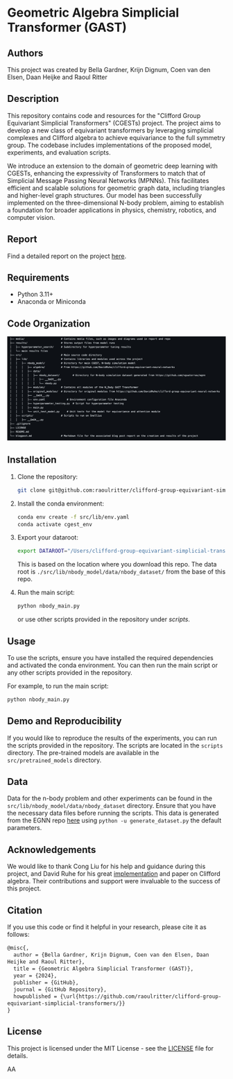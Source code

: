# Geometric Algebra Simplicial Transformer (GAST)

## Authors
This project was created by Bella Gardner, Krijn Dignum, Coen van den Elsen, Daan Heijke and Raoul Ritter

## Description
This repository contains code and resources for the "Clifford Group Equivariant Simplicial Transformers" (CGESTs) project. The project aims to develop a new class of equivariant transformers by leveraging simplicial complexes and Clifford algebra to achieve equivariance to the full symmetry group. The codebase includes implementations of the proposed model, experiments, and evaluation scripts.

We introduce an extension to the domain of geometric deep learning with CGESTs, enhancing the expressivity of Transformers to match that of Simplicial Message Passing Neural Networks (MPNNs). This facilitates efficient and scalable solutions for geometric graph data, including triangles and higher-level graph structures. Our model has been successfully implemented on the three-dimensional N-body problem, aiming to establish a foundation for broader applications in physics, chemistry, robotics, and computer vision. 

[//]: # (## Performance)

## Report
Find a detailed report on the project [here](/blogpost.md).

## Requirements
- Python 3.11+
- Anaconda or Miniconda
   
## Code Organization
![Project Structure](media/fin_structure.png)

## Installation
1. Clone the repository:
   ```bash
   git clone git@github.com:raoulritter/clifford-group-equivariant-simplicial-transformers.git 
   ```
2. Install the conda environment:
   ```bash
   conda env create -f src/lib/env.yaml
   conda activate cgest_env
   ```

3. Export your dataroot:
   ```bash
   export DATAROOT="/Users/clifford-group-equivariant-simplicial-transformers/src/lib/nbody_model/data/nbody_dataset/"
   ```
   This is based on the location where you download this repo. The data root is
   `./src/lib/nbody_model/data/nbody_dataset/` from the base of this repo. 

3. Run the main script:
   ```bash
   python nbody_main.py
   ```
   or use other scripts provided in the repository under *scripts*.


## Usage
To use the scripts, ensure you have installed the required dependencies and activated the conda environment. You can then run the main script or any other scripts provided in the repository.

For example, to run the main script:
```bash
python nbody_main.py
```
## Demo and Reproducibility
If you would like to reproduce the results of the experiments, you can run the scripts provided in the repository. The scripts are located in the `scripts` directory.
The pre-trained models are available in the `src/pretrained_models` directory.

## Data
Data for the n-body problem and other experiments can be found in the `src/lib/nbody_model/data/nbody_dataset` directory. 
Ensure that you have the necessary data files before running the scripts.
This data is generated from the EGNN repo [here](https://github.com/vgsatorras/egnn) using `python -u generate_dataset.py` the default parameters.

[//]: # (## References)

[//]: # (% TODO Fill in)
## Acknowledgements
We would like to thank Cong Liu for his help and guidance during this project, and David Ruhe for his great [implementation](https://github.com/DavidRuhe/clifford-group-equivariant-neural-networks) and paper on Clifford algebra. Their contributions and support were invaluable to the success of this project.

## Citation
If you use this code or find it helpful in your research, please cite it as follows:
```
@misc{,
  author = {Bella Gardner, Krijn Dignum, Coen van den Elsen, Daan Heijke and Raoul Ritter},
  title = {Geometric Algebra Simplicial Transformer (GAST)},
  year = {2024},
  publisher = {GitHub},
  journal = {GitHub Repository},
  howpublished = {\url{https://github.com/raoulritter/clifford-group-equivariant-simplicial-transformers/}}
}
```

## License
This project is licensed under the MIT License - see the [LICENSE](LICENSE) file for details.



AA